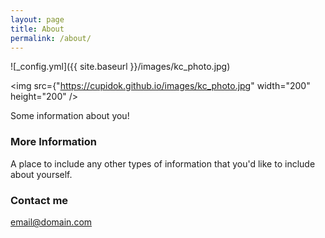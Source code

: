 ```yaml
---
layout: page
title: About
permalink: /about/
---
```


![_config.yml]({{ site.baseurl }}/images/kc_photo.jpg)

<img src={"https://cupidok.github.io/images/kc_photo.jpg" width="200" height="200" />

Some information about you!

### More Information

A place to include any other types of information that you'd like to include about yourself.

### Contact me

[email@domain.com](mailto:email@domain.com)
